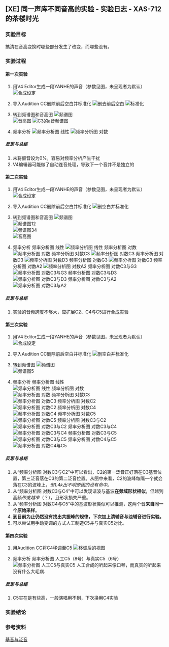 ## \[XE\] 同一声库不同音高的实验 - 实验日志 - XAS-712的茶楼时光

### 实验目标
搞清在音高变换时哪些部分发生了改变，而哪些没有。

### 实验过程
#### 第一次实验
1. 用V4 Editor生成一段YANHE的声音（参数见图，未呈现者为默认）
![合成设定](/asset/explog/xe/img001.PNG)

2. 导入Audition CC删除前后空白并标准化
![删去前后空白](/asset/explog/xe/img002.PNG)
![标准化](/asset/explog/xe/img003.PNG)

3. 转到频谱图和音高图
![频谱图](/asset/explog/xe/img004.PNG)  
![音高图](/asset/explog/xe/img005.PNG)
![C3的a音频谱图](/asset/explog/xe/img006.PNG)

4. 频率分析
![频率分析图 线性](/asset/explog/xe/img007.PNG)
![频率分析图 对数](/asset/explog/xe/img008.PNG)

##### 反思与总结
1. 未将颤音设为0%，容易对频率分析产生干扰
2. V4编辑器可能做了自动连音处理，导致下一个音并不是独立的

#### 第二次实验
1. 用V4 Editor生成一段YANHE的声音（参数见图，未呈现者为默认）
![合成设定](/asset/explog/xe/img009.PNG)

2. 导入Audition CC删除前后空白并标准化
![删空白并标准化](/asset/explog/xe/img010.PNG)

3. 转到频谱图和音高图
![频谱图](/asset/explog/xe/img011.PNG)  
![频谱图12](/asset/explog/xe/img012.PNG)  
![频谱图34](/asset/explog/xe/img013.PNG)  
![音高图](/asset/explog/xe/img014.PNG)

4. 频率分析
频率分析图 线性
![频率分析图 线性](/asset/explog/xe/img015.PNG)
频率分析图 对数
![频率分析图 对数](/asset/explog/xe/img016.PNG)
频率分析图 对数C3
![频率分析图 对数C3](/asset/explog/xe/img017.PNG)
频率分析图 对数D3
![频率分析图 对数D3](/asset/explog/xe/img018.PNG)
频率分析图 对数G3
![频率分析图 对数G3](/asset/explog/xe/img019.PNG)
频率分析图 对数A2
![频率分析图 对数A2](/asset/explog/xe/img020.PNG)
频率分析图 对数C3与G3
![频率分析图 对数C3与G3](/asset/explog/xe/img021.PNG)
频率分析图 对数C3与D3
![频率分析图 对数C3与D3](/asset/explog/xe/img022.PNG)
频率分析图 对数C3与A2
![频率分析图 对数C3与A2](/asset/explog/xe/img023.PNG)

##### 反思与总结
1. 实验的音频跨度不够大，应扩展C2、C4与C5进行合成实验

#### 第三次实验
1. 用V4 Editor生成一段YANHE的声音（参数见图，未呈现者为默认）
![合成设定](/asset/explog/xe/img024.PNG)

2. 导入Audition CC删除前后空白并标准化
![删空白并标准化](/asset/explog/xe/img025.PNG)

3. 转到频谱图
![频谱图](/asset/explog/xe/img026.PNG)  
![频谱图5](/asset/explog/xe/img027.PNG)  

4. 频率分析
频率分析图 线性  
![频率分析图 线性](/asset/explog/xe/img028.PNG)
频率分析图 对数  
![频率分析图 对数](/asset/explog/xe/img029.PNG)
频率分析图 对数C3  
![频率分析图 对数C3](/asset/explog/xe/img017.PNG)
频率分析图 对数C2  
![频率分析图 对数C2](/asset/explog/xe/img031.PNG)
频率分析图 对数C4  
![频率分析图 对数C4](/asset/explog/xe/img032.PNG)
频率分析图 对数C5  
![频率分析图 对数C5](/asset/explog/xe/img033.PNG)
频率分析图 对数C3与C2  
![频率分析图 对数C3与C2](/asset/explog/xe/img030.PNG)
频率分析图 对数C3与C4  
![频率分析图 对数C3与C4](/asset/explog/xe/img034.PNG)
频率分析图 对数C3与C5  
![频率分析图 对数C3与C5](/asset/explog/xe/img035.PNG)
频率分析图 对数C4与C5  
![频率分析图 对数C4与C5](/asset/explog/xe/img036.PNG)

##### 反思与总结
1. 从“频率分析图 对数C3与C2”中可以看出，C2的第一泛音正好落在C3基音位置，第三泛音落在C3的第二泛音位置。从图中来看，C2的波峰每隔一个就会落在C3的波峰上，*但1.4k出不明原因的没有命中*。  
2. 从“频率分析图 对数C3与C4”中可以发现谐波与基波**在频域形状相似**，但越到高频*带宽越窄*（？），且形状损失严重。  
3. 从“频率分析图 对数C4与C5”中的基波形状类似可以推测，这两个音**来自同一个原始采样**。  
4. **到目前为止仍然没有找出共振峰的规律，下次加上清辅音与浊辅音进行实验。**  
5. 可以尝试用手动变调的方式人工制造C5并与真实C5对比。  

#### 第四次实验
1. 用Audition CC将C4移调至C5
![移调后的视图](/asset/explog/xe/img037.PNG)  

2. 频率分析
频率分析图 人工C5（8号）与真实C5（6号）  
![频率分析图 人工C5与真实C5](/asset/explog/xe/img038.PNG)
人工合成的听起来像口琴，而真实的听起来没有什么大毛病.  

##### 反思与总结
1. C5实在是有些高，一般演唱用不到，下次换用C4实验

### 实验结论

### 参考资料
[基音与泛音](http://tieba.baidu.com/p/3552553058)
